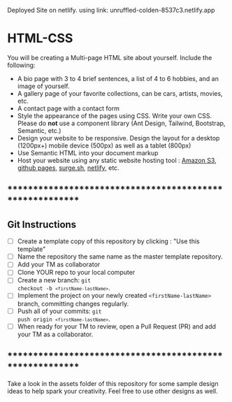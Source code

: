 Deployed Site on netlify.
using link: unruffled-colden-8537c3.netlify.app






# HTML-CSS


You will be creating a Multi-page HTML site about yourself.  Include the following:

- A bio page with 3 to 4 brief sentences, a list of 4 to 6 hobbies, and an image of yourself.
- A gallery page of your favorite collections, can be cars, artists, movies, etc.
- A contact page with a contact form
- Style the appearance of the pages using CSS.  Write your own CSS.  Please do <strong>not</strong> use a component library (Ant Design, Tailwind, Bootstrap, Semantic, etc.)
- Design your website to be responsive.  Design the layout for a desktop (1200px+) mobile device (500px) as well as a tablet (800px) 
- Use Semantic HTML into your document markup
- Host your website using any static website hosting tool : [Amazon S3](https://docs.aws.amazon.com/AmazonS3/latest/dev/WebsiteHosting.html), [github pages](https://pages.github.com/), [surge.sh](https://surge.sh/), [netlify](https://www.netlify.com/blog/2016/10/27/a-step-by-step-guide-deploying-a-static-site-or-single-page-app/), etc.  

## ********************************************************
## Git Instructions

- [ ] Create a template copy of this repository by clicking : "Use this template"
- [ ] Name the repository the same name as the master template repository.  
- [ ] Add your TM as collaborator
- [ ] Clone YOUR repo to your local computer
- [ ] Create a new branch: <code>git checkout -b `<firstName-lastName>`</code>.
- [ ] Implement the project on your newly created `<firstName-lastName>` branch, committing changes regularly.
- [ ] Push all of your commits: <code>git push origin `<firstName-lastName>`</code>.
- [ ] When ready for your TM to review, open a Pull Request (PR) and add your TM as a collaborator.

## ********************************************************

Take a look in the assets folder of this repository for some sample design ideas to help spark your creativity.  Feel free to use other designs as well.